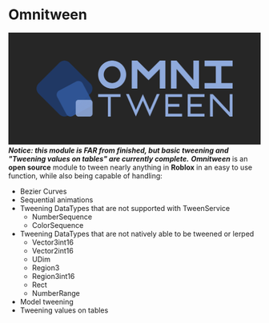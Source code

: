 # Omnitween
![alt text](https://github.com/Devollin/OmniTween/blob/master/assets/Omnitween-logo-v1.png?raw=true)
**_Notice: this module is FAR from finished, but basic tweening and "Tweening values on tables" are currently complete._**
**_Omnitween_** is an **open source** module to tween nearly anything in **Roblox** in an easy to use function, while also being capable of handling:
- Bezier Curves
- Sequential animations
- Tweening DataTypes that are not supported with TweenService
  - NumberSequence
  - ColorSequence
- Tweening DataTypes that are not natively able to be tweened or lerped
  - Vector3int16
  - Vector2int16
  - UDim
  - Region3
  - Region3int16
  - Rect
  - NumberRange
- Model tweening
- Tweening values on tables
